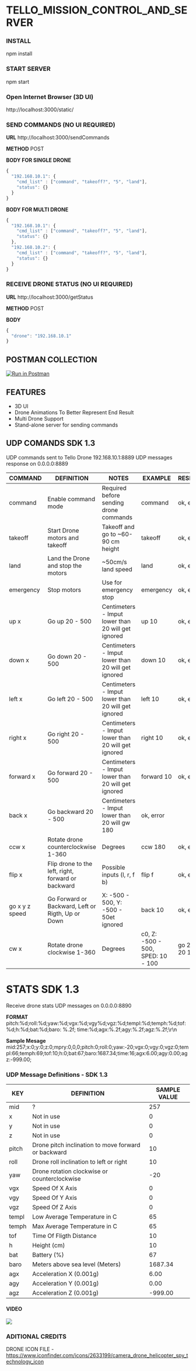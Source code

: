 # TELLO_MISSION_CONTROL_AND_SERVER


### INSTALL
npm install

### START SERVER
npm start

### Open Internet Browser (3D UI)
http://localhost:3000/static/

### SEND COMMANDS (NO UI REQUIRED)

**URL**
http://localhost:3000/sendCommands

**METHOD**
POST

**BODY FOR SINGLE DRONE**
```js
{
  "192.168.10.1": {
    "cmd_list" : ["command", "takeoff?", "5", "land"],
    "status": {}
  }
}
```
**BODY FOR MULTI DRONE**
```js
{
  "192.168.10.1": {
    "cmd_list" : ["command", "takeoff?", "5", "land"],
    "status": {}
  },
  "192.168.10.2": {
    "cmd_list" : ["command", "takeoff?", "5", "land"],
    "status": {}
  }
}
```

### RECEIVE DRONE STATUS (NO UI REQUIRED)

**URL**
http://localhost:3000/getStatus

**METHOD**
POST

**BODY**
```js
{
  "drone": "192.168.10.1"
}
```

## POSTMAN COLLECTION

[![Run in Postman](https://run.pstmn.io/button.svg)](https://app.getpostman.com/run-collection/ba072580a0109d09477a)


## FEATURES

- 3D UI
- Drone Animations To Better Represent End Result
- Multi Drone Support
- Stand-alone server for sending commands



## UDP COMANDS SDK 1.3
UDP commands sent to Tello Drone 192.168.10.1:8889
UDP messages response on 0.0.0.0:8889

| COMMAND | DEFINITION | NOTES | EXAMPLE | RESPONSE |
| ------ | ------ | ------ | ------ | ------ |
| command | Enable command mode | Required before sending drone commands | command | ok, error |
| takeoff | Start Drone motors and takeoff | Takeoff and go to ~60-90 cm height | takeoff | ok, error |
| land | Land the Drone and stop the motors | ~50cm/s land speed | land | ok, error |
| emergency | Stop motors | Use for emergency stop | emergency | ok, error |
| up x | Go up 20 - 500 | Centimeters - Imput lower than 20 will get ignored | up 10 | ok, error |
| down x | Go down 20 - 500 | Centimeters - Imput lower than 20 will get ignored | down 10 | ok, error |
| left x | Go left 20 - 500 | Centimeters - Imput lower than 20 will get ignored | left 10 | ok, error |
| right x | Go right 20 - 500 | Centimeters - Imput lower than 20 will get ignored | right 10 | ok, error |
| forward x | Go forward 20 - 500 | Centimeters - Imput lower than 20 will get ignored | forward 10 | ok, error |
| back x | Go backward 20 - 500 | Centimeters - Imput lower than 20 will gw 180 | ok, error |
| ccw x | Rotate drone counterclockwise 1-360 | Degrees | ccw 180 | ok, error |
| flip x | Flip drone to the left, right, forward or backward | Possible inputs (l, r, f b) | flip f | ok, error |
| go x y z speed | Go Forward or Backward, Left or Rigth, Up or Down  | X: -500 - 500, Y: -500 - 50et ignored | back 10 | ok, error |
| cw x | Rotate drone clockwise 1-360 | Degrees | c0, Z: -500 - 500, SPED: 10 - 100  | go 20 20 20 100 | ok, error |



# STATS SDK 1.3
Receive drone stats UDP messages on 0.0.0.0:8890

**FORMAT**
pitch:%d;roll:%d;yaw:%d;vgx:%d;vgy%d;vgz:%d;templ:%d;temph:%d;tof:%d;h:%d;bat:%d;baro: %.2f; time:%d;agx:%.2f;agy:%.2f;agz:%.2f;\r\n

**Sample Mesage**
mid:257;x:0;y:0;z:0;mpry:0,0,0;pitch:0;roll:0;yaw:-20;vgx:0;vgy:0;vgz:0;templ:66;temph:69;tof:10;h:0;bat:67;baro:1687.34;time:16;agx:6.00;agy:0.00;agz:-999.00;


### UDP Message Definitions - SDK 1.3

| KEY | DEFINITION | SAMPLE VALUE |
| ------ | ------ | ------ |
| mid | ? | 257 |
| x | Not in use | 0 |
| y | Not in use | 0 |
| z | Not in use | 0 |
| pitch | Drone pitch inclination to move forward or backward | 10 |
| roll | Drone roll inclination to left or right | 10 |
| yaw | Drone rotation clockwise or counterclockwise | -20 |
| vgx | Speed Of X Axis | 0 |
| vgy | Speed Of Y Axis | 0 |
| vgz | Speed Of Z Axis | 0 |
| templ | Low Average Temperature in C | 65 |
| temph | Max Average Temperature in C | 65 |
| tof | Time Of Fligth Distance | 10 |
| h | Height (cm) | 10 |
| bat | Battery (%) | 67 |
| baro | Meters above sea level (Meters) | 1687.34 |
| agx |  Acceleration X (0.001g) | 6.00 |
| agy |  Acceleration Y (0.001g) | 0.00 |
| agz |  Acceleration Z (0.001g) | -999.00 |

#### VIDEO

[![](http://img.youtube.com/vi/qmhspfHoPQU/0.jpg)](https://youtu.be/yOVi5b6Eir4 "TELLODJI Tello - 3D Mission Control - WIP - Day 7")


### ADITIONAL CREDITS
DRONE ICON FILE - https://www.iconfinder.com/icons/2633199/camera_drone_helicopter_spy_technology_icon

